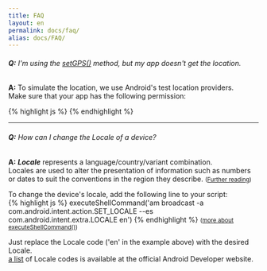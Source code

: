 ```yaml
---
title: FAQ
layout: en
permalink: docs/faq/
alias: docs/FAQ/
---
```


<h6 id="faq_1"><b>Q:</b> I'm using the <a href="/docs/references/scripting-api/sensor#setGPS" target="_blank" target="setGPS() reference">setGPS()</a> method, but my app doesn't get the location.</h6>

<b>A:</b> To simulate the location, we use Android's test location providers.  
Make sure that your app has the following permission:  

{% highlight js %} <uses-permission android:name="android.permission.ACCESS_MOCK_LOCATION" /> {% endhighlight %}

<hr>

<h6 id="faq_2"><b>Q:</b> How can I change the Locale of a device?</h6>

<b>A:</b> <b><i>Locale</i></b> represents a language/country/variant combination.  
Locales are used to alter the presentation of information such as numbers or dates to suit the conventions in the region they describe. <small>(<a href="http://developer.android.com/reference/java/util/Locale.html" target="_blank" target="Locale">Further reading</a>)</small>  
  

To change the device's locale, add the following line to your script:  
{% highlight js %} executeShellCommand('am broadcast -a com.android.intent.action.SET_LOCALE --es com.android.intent.extra.LOCALE en') {% endhighlight %}  <small>(<a href="/docs/api/phone/#executeShellCommand" target="_blank" target="executeShellCommand() reference">more about executeShellCommand()</a>)</small>  

Just replace the Locale code ('en' in the example above) with the desired Locale.  
 <a href="http://developer.android.com/reference/java/util/Locale.html#CANADA" target="_blank" target="Locale codes">a list</a> of Locale codes is available at the official Android Developer website. 